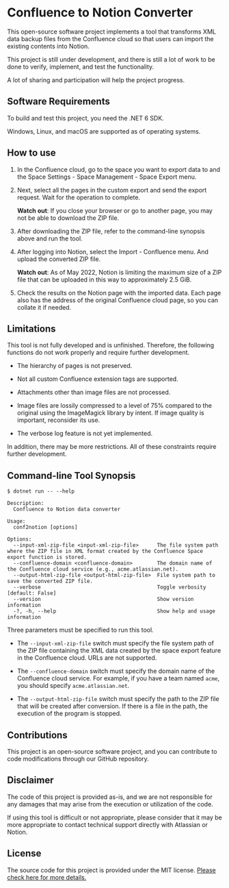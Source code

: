 # Confluence to Notion Converter

This open-source software project implements a tool that transforms XML data backup files from the Confluence cloud so that users can import the existing contents into Notion.

This project is still under development, and there is still a lot of work to be done to verify, implement, and test the functionality.

A lot of sharing and participation will help the project progress.

## Software Requirements

To build and test this project, you need the .NET 6 SDK.

Windows, Linux, and macOS are supported as of operating systems.

## How to use

1. In the Confluence cloud, go to the space you want to export data to and the Space Settings - Space Management - Space Export menu.

1. Next, select all the pages in the custom export and send the export request. Wait for the operation to complete.

   **Watch out**: If you close your browser or go to another page, you may not be able to download the ZIP file.

1. After downloading the ZIP file, refer to the command-line synopsis above and run the tool.

1. After logging into Notion, select the Import - Confluence menu. And upload the converted ZIP file.

   **Watch out**: As of May 2022, Notion is limiting the maximum size of a ZIP file that can be uploaded in this way to approximately 2.5 GiB.

1. Check the results on the Notion page with the imported data. Each page also has the address of the original Confluence cloud page, so you can collate it if needed.

## Limitations

This tool is not fully developed and is unfinished. Therefore, the following functions do not work properly and require further development.

- The hierarchy of pages is not preserved.

- Not all custom Confluence extension tags are supported.

- Attachments other than image files are not processed.

- Image files are lossily compressed to a level of 75% compared to the original using the ImageMagick library by intent. If image quality is important, reconsider its use.

- The verbose log feature is not yet implemented.

In addition, there may be more restrictions. All of these constraints require further development.

## Command-line Tool Synopsis

```
$ dotnet run -- --help

Description:
  Confluence to Notion data converter

Usage:
  conf2notion [options]

Options:
  --input-xml-zip-file <input-xml-zip-file>      The file system path where the ZIP file in XML format created by the Confluence Space export function is stored.
  --confluence-domain <confluence-domain>        The domain name of the Confluence cloud service (e.g., acme.atlassian.net).
  --output-html-zip-file <output-html-zip-file>  File system path to save the converted ZIP file.
  --verbose                                      Toggle verbosity [default: False]
  --version                                      Show version information
  -?, -h, --help                                 Show help and usage information
```

Three parameters must be specified to run this tool.

- The `--input-xml-zip-file` switch must specify the file system path of the ZIP file containing the XML data created by the space export feature in the Confluence cloud. URLs are not supported.

- The `--confluence-domain` switch must specify the domain name of the Confluence cloud service. For example, if you have a team named `acme`, you should specify `acme.atlassian.net`.

- The `--output-html-zip-file` switch must specify the path to the ZIP file that will be created after conversion. If there is a file in the path, the execution of the program is stopped.

## Contributions

This project is an open-source software project, and you can contribute to code modifications through our GitHub repository.

## Disclaimer

The code of this project is provided as-is, and we are not responsible for any damages that may arise from the execution or utilization of the code.

If using this tool is difficult or not appropriate, please consider that it may be more appropriate to contact technical support directly with Atlassian or Notion.

## License

The source code for this project is provided under the MIT license. [Please check here for more details.](LICENSE.txt)
